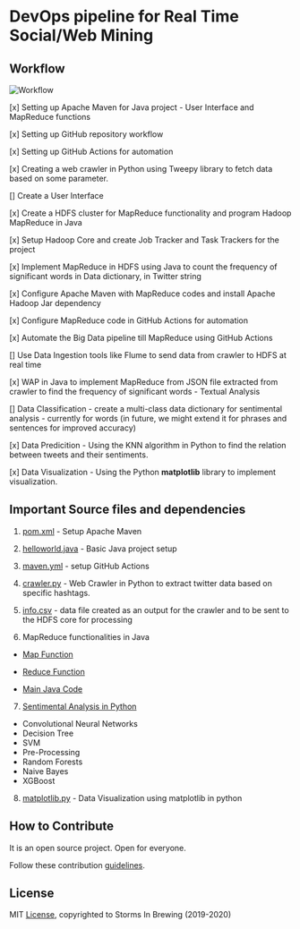 # DevOps pipeline for Real Time Social/Web Mining

## Workflow 

![Workflow](img/Workflow.png)

[x] Setting up Apache Maven for Java project - User Interface and MapReduce functions

[x] Setting up GitHub repository workflow

[x] Setting up GitHub Actions for automation

[x] Creating a web crawler in Python using Tweepy library to fetch data based on some parameter.

[] Create a User Interface

[x] Create a HDFS cluster for MapReduce functionality and program Hadoop MapReduce in Java

[x] Setup Hadoop Core and create Job Tracker and Task Trackers for the project

[x] Implement MapReduce in HDFS using Java to count the frequency of significant words in Data dictionary, in Twitter string

[x] Configure Apache Maven with MapReduce codes and install Apache Hadoop Jar dependency

[x] Configure MapReduce code in GitHub Actions for automation

[x] Automate the Big Data pipeline till MapReduce using GitHub Actions

[] Use Data Ingestion tools like Flume to send data from crawler to HDFS at real time

[x] WAP in Java to implement MapReduce from JSON file extracted from crawler to find the frequency of significant words - Textual Analysis

[] Data Classification - create a multi-class data dictionary for sentimental analysis - currently for words (in future, we might extend it for phrases and sentences for improved accuracy)

[x] Data Predicition - Using the KNN algorithm in Python to find the relation between tweets and their sentiments.

[x] Data Visualization - Using the Python **matplotlib** library to implement visualization.

## Important Source files and dependencies

1. [pom.xml](pom.xml) - Setup Apache Maven

2. [helloworld.java](src/main/java/pkg/HelloWorld.java) - Basic Java project setup

3. [maven.yml](.github/workflows/maven.yml) - setup GitHub Actions

4. [crawler.py](src/crawler/Crawl.py) - Web Crawler in Python to extract twitter data based on specific hashtags.

5. [info.csv](src/crawler/info.csv) - data file created as an output for the crawler and to be sent to the HDFS core for processing

6. MapReduce functionalities in Java

* [Map Function](src/main/java/pkg/Map.java)
  
* [Reduce Function](src/main/java/pkg/Reduce.java)
  
* [Main Java Code](src/main/java/pkg/WordCountDriver.java)
  
7. [Sentimental Analysis in Python](src/sentimental_analysis)

* Convolutional Neural Networks
* Decision Tree
* SVM
* Pre-Processing
* Random Forests
* Naive Bayes
* XGBoost

8. [matplotlib.py](src/visualization/matplotlib.py) - Data Visualization using matplotlib in python

## How to Contribute

It is an open source project. Open for everyone.

Follow these contribution [guidelines](CONTRIBUTING.md).

## License

MIT [License](LICENSE), copyrighted to Storms In Brewing (2019-2020) 
